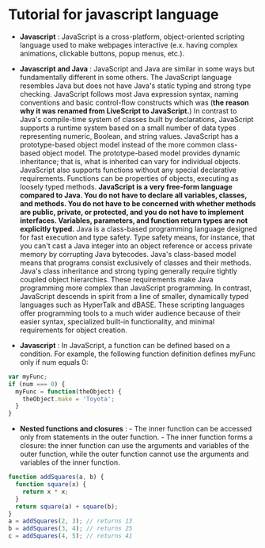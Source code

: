 # Tutorial for javascript language

- __Javascript__ : JavaScript is a cross-platform, object-oriented scripting language used to make webpages interactive (e.x. having complex animations, clickable buttons, popup menus, etc.). 

- __Javascript and Java__ : JavaScript and Java are similar in some ways but fundamentally different in some others. The JavaScript language resembles Java but does not have Java's static typing and strong type checking. JavaScript follows most Java expression syntax, naming conventions and basic control-flow constructs which was \(**the reason why it was renamed from LiveScript to JavaScript.**\)
In contrast to Java's compile-time system of classes built by declarations, JavaScript supports a runtime system based on a small number of data types representing numeric, Boolean, and string values. JavaScript has a prototype-based object model instead of the more common class-based object model. The prototype-based model provides dynamic inheritance; that is, what is inherited can vary for individual objects. JavaScript also supports functions without any special declarative requirements. Functions can be properties of objects, executing as loosely typed methods.
**JavaScript is a very free-form language compared to Java. You do not have to declare all variables, classes, and methods. You do not have to be concerned with whether methods are public, private, or protected, and you do not have to implement interfaces. Variables, parameters, and function return types are not explicitly typed.**
Java is a class-based programming language designed for fast execution and type safety. Type safety means, for instance, that you can't cast a Java integer into an object reference or access private memory by corrupting Java bytecodes. Java's class-based model means that programs consist exclusively of classes and their methods. Java's class inheritance and strong typing generally require tightly coupled object hierarchies. These requirements make Java programming more complex than JavaScript programming.
In contrast, JavaScript descends in spirit from a line of smaller, dynamically typed languages such as HyperTalk and dBASE. These scripting languages offer programming tools to a much wider audience because of their easier syntax, specialized built-in functionality, and minimal requirements for object creation.

- __Javascript__ : In JavaScript, a function can be defined based on a condition. For example, the following function definition defines myFunc only if num equals 0:
```javascript
var myFunc;
if (num === 0) {
  myFunc = function(theObject) {
    theObject.make = 'Toyota';
  }
}
```

- __Nested functions and closures__ : 
                                       - The inner function can be accessed only from statements in the outer function.
									   - The inner function forms a closure: the inner function can use the arguments and       variables of the outer function, while the outer function cannot use the arguments and variables of the inner function.
```javascript									   
function addSquares(a, b) {
  function square(x) {
    return x * x;
  }
  return square(a) + square(b);
}
a = addSquares(2, 3); // returns 13
b = addSquares(3, 4); // returns 25
c = addSquares(4, 5); // returns 41
```